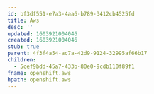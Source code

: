 ```yaml
---
id: bf3df551-e7a3-4aa6-b789-3412cb4525fd
title: Aws
desc: ''
updated: 1603921004046
created: 1603921004046
stub: true
parent: 4f3f4a54-ac7a-42d9-9124-32995af66b17
children:
  - 5cef9bdd-45a7-433b-80e0-9cdb110f89f1
fname: openshift.aws
hpath: openshift.aws
---
```



